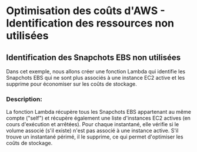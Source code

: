 # Optimisation des coûts d'AWS - Identification des ressources non utilisées

## Identification des Snapchots EBS non utilisées

Dans cet exemple, nous allons créer une fonction Lambda qui identifie les Snapchots EBS qui ne sont plus associés à une instance EC2 active et les supprime pour économiser sur les coûts de stockage.

### Description:

La fonction Lambda récupère tous les Snapchots EBS appartenant au même compte ("self") et récupère également une liste d'instances EC2 actives (en cours d'exécution et arrêtées). Pour chaque instantané, elle vérifie si le volume associé (s'il existe) n'est pas associé à une instance active. S'il trouve un instantané périmé, il le supprime, ce qui permet d'optimiser les coûts de stockage.



